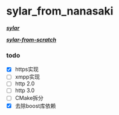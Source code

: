 <!--
 * @Author: Nana5aki
 * @Date: 2025-05-24 18:25:07
 * @LastEditors: Nana5aki
 * @LastEditTime: 2025-07-20 17:51:31
 * @FilePath: /sylar_from_nanasaki/readme.md
-->
# sylar_from_nanasaki

***[sylar](https://github.com/sylar-yin/sylar)***

***[sylar-from-scratch](https://github.com/zhongluqiang/sylar-from-scratch)***

### todo
- [x] https实现
- [ ] xmpp实现
- [ ] http 2.0
- [ ] http 3.0
- [ ] CMake拆分
- [x] 去除boost库依赖